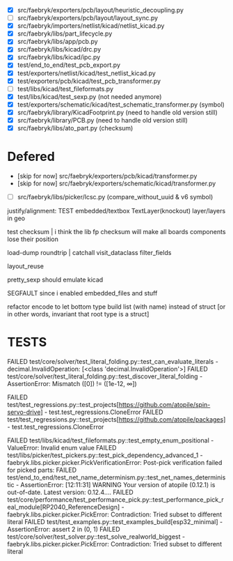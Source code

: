 - [x] src/faebryk/exporters/pcb/layout/heuristic_decoupling.py
- [ ] src/faebryk/exporters/pcb/layout/layout_sync.py
- [x] src/faebryk/importers/netlist/kicad/netlist_kicad.py
- [x] src/faebryk/libs/part_lifecycle.py
- [x] src/faebryk/libs/app/pcb.py
- [x] src/faebryk/libs/kicad/drc.py
- [x] src/faebryk/libs/kicad/ipc.py
- [x] test/end_to_end/test_pcb_export.py
- [x] test/exporters/netlist/kicad/test_netlist_kicad.py
- [x] test/exporters/pcb/kicad/test_pcb_transformer.py
- [ ] test/libs/kicad/test_fileformats.py
- [x] test/libs/kicad/test_sexp.py (not needed anymore)
- [x] test/exporters/schematic/kicad/test_schematic_transformer.py (symbol)
- [x] src/faebryk/library/KicadFootprint.py (need to handle old version still)
- [x] src/faebryk/library/PCB.py (need to handle old version still)
- [x] src/faebryk/libs/ato_part.py (checksum)

# Defered

- [skip for now] src/faebryk/exporters/pcb/kicad/transformer.py
- [skip for now] src/faebryk/exporters/schematic/kicad/transformer.py
- [ ] src/faebryk/libs/picker/lcsc.py (compare_without_uuid & v6 symbol)

justify/alignment: TEST
embedded/textbox
TextLayer(knockout)
layer/layers in geo

test checksum
| i think the lib fp checksum will make all boards components lose their position

load-dump roundtrip
| catchall
visit_dataclass
filter_fields

layout_reuse

pretty_sexp should emulate kicad

SEGFAULT since i enabled embedded_files and stuff

refactor encode to let bottom type build list (with name) instead of struct
[or in other words, invariant that root type is a struct]

# TESTS

FAILED test/core/solver/test_literal_folding.py::test_can_evaluate_literals - decimal.InvalidOperation: [<class 'decimal.InvalidOperation'>]
FAILED test/core/solver/test_literal_folding.py::test_discover_literal_folding - AssertionError: Mismatch ([0]) != ([1e-12, ∞])

FAILED test/test_regressions.py::test_projects[https://github.com/atopile/spin-servo-drive] - test.test_regressions.CloneError
FAILED test/test_regressions.py::test_projects[https://github.com/atopile/packages] - test.test_regressions.CloneError

FAILED test/libs/kicad/test_fileformats.py::test_empty_enum_positional - ValueError: Invalid enum value
FAILED test/libs/picker/test_pickers.py::test_pick_dependency_advanced_1 - faebryk.libs.picker.picker.PickVerificationError: Post-pick verification failed for picked parts:
FAILED test/end_to_end/test_net_name_determinism.py::test_net_names_deterministic - AssertionError: [12:11:31] WARNING Your version of atopile (0.12.1) is out-of-date. Latest version: 0.12.4....
FAILED test/core/performance/test_performance_pick.py::test_performance_pick_real_module[RP2040_ReferenceDesign] - faebryk.libs.picker.picker.PickError: Contradiction: Tried subset to different literal
FAILED test/test_examples.py::test_examples_build[esp32_minimal] - AssertionError: assert 2 in (0, 1)
FAILED test/core/solver/test_solver.py::test_solve_realworld_biggest - faebryk.libs.picker.picker.PickError: Contradiction: Tried subset to different literal
